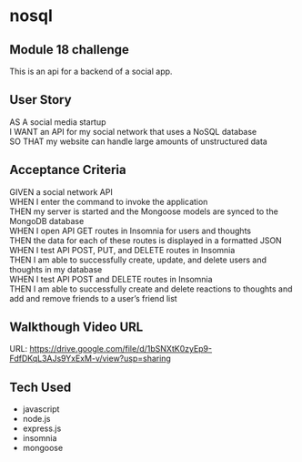 # nosql
## Module 18 challenge
This is an api for a backend of a social app.

## User Story
AS A social media startup  
I WANT an API for my social network that uses a NoSQL database  
SO THAT my website can handle large amounts of unstructured data  

## Acceptance Criteria
GIVEN a social network API  
WHEN I enter the command to invoke the application  
THEN my server is started and the Mongoose models are synced to the MongoDB database  
WHEN I open API GET routes in Insomnia for users and thoughts  
THEN the data for each of these routes is displayed in a formatted JSON  
WHEN I test API POST, PUT, and DELETE routes in Insomnia  
THEN I am able to successfully create, update, and delete users and thoughts in my database  
WHEN I test API POST and DELETE routes in Insomnia   
THEN I am able to successfully create and delete reactions to thoughts and add and remove friends to a user’s friend list        

## Walkthough Video URL
URL: https://drive.google.com/file/d/1bSNXtK0zyEp9-FdfDKqL3AJs9YxExM-v/view?usp=sharing

## Tech Used
* javascript
* node.js
* express.js
* insomnia
* mongoose

